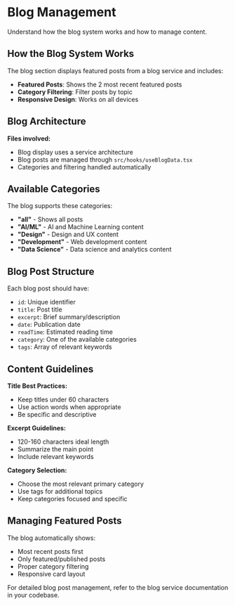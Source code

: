 
# Blog Management

Understand how the blog system works and how to manage content.

## How the Blog System Works

The blog section displays featured posts from a blog service and includes:
- **Featured Posts**: Shows the 2 most recent featured posts
- **Category Filtering**: Filter posts by topic
- **Responsive Design**: Works on all devices

## Blog Architecture

**Files involved:**
- Blog display uses a service architecture
- Blog posts are managed through `src/hooks/useBlogData.tsx`
- Categories and filtering handled automatically

## Available Categories

The blog supports these categories:
- **"all"** - Shows all posts
- **"AI/ML"** - AI and Machine Learning content
- **"Design"** - Design and UX content  
- **"Development"** - Web development content
- **"Data Science"** - Data science and analytics content

## Blog Post Structure

Each blog post should have:
- `id`: Unique identifier
- `title`: Post title
- `excerpt`: Brief summary/description
- `date`: Publication date
- `readTime`: Estimated reading time
- `category`: One of the available categories
- `tags`: Array of relevant keywords

## Content Guidelines

**Title Best Practices:**
- Keep titles under 60 characters
- Use action words when appropriate
- Be specific and descriptive

**Excerpt Guidelines:**
- 120-160 characters ideal length
- Summarize the main point
- Include relevant keywords

**Category Selection:**
- Choose the most relevant primary category
- Use tags for additional topics
- Keep categories focused and specific

## Managing Featured Posts

The blog automatically shows:
- Most recent posts first
- Only featured/published posts
- Proper category filtering
- Responsive card layout

For detailed blog post management, refer to the blog service documentation in your codebase.
